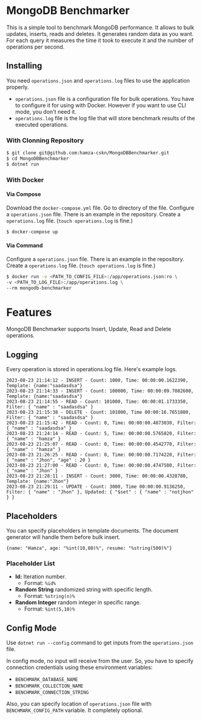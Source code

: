 # MongoDB Benchmarker

This is a simple tool to benchmark MongoDB performance. It allows to bulk updates, inserts, reads and deletes. It generates random data as you want. For each query it measures the time it took to execute it and the number of operations per second.

## Installing
You need `operations.json` and `operations.log` files to use the application properly. 
* `operations.json` file is a configuration file for bulk operations. You have to configure it for using with Docker. However if you want to use CLI mode, you don't need it.
* `operations.log` file is the log file that will store benchmark results of the executed operations.
### With Clonning Repository
```bash
$ git clone git@github.com:hamza-cskn/MongoDBBenchmarker.git
$ cd MongoDBBenchmarker
$ dotnet run
```

### With Docker
#### Via Compose
Download the `docker-compose.yml` file. Go to directory of the file.
Configure a `operations.json` file. There is an example in the repository.
Create a `operations.log` file. (`touch operations.log` is fine.)
```bash
$ docker-compose up
```
#### Via Command
Configure a `operations.json` file. There is an example in the repository.
Create a `operations.log` file. (`touch operations.log` is fine.)
```bash
$ docker run -v <PATH_TO_CONFIG_FILE>:/app/operations.json:ro \
-v <PATH_TO_LOG_FILE>:/app/operations.log \
--rm mongodb-benchmarker
```

# Features
MongoDB Benchmarker supports Insert, Update, Read and Delete operations.

## Logging
Every operation is stored in operations.log file. Here's example logs.
```log
2023-08-23 21:14:12 - INSERT - Count: 1000, Time: 00:00:00.1622390, Template: {name:"saadasdsa"}
2023-08-23 21:14:33 - INSERT - Count: 100000, Time: 00:00:09.7082600, Template: {name:"saadasdsa"}
2023-08-23 21:14:55 - READ - Count: 101000, Time: 00:00:01.1733350, Filter: { "name" : "saadasdsa" }
2023-08-23 21:15:38 - DELETE - Count: 101000, Time 00:00:16.7651800, Filter: { "name" : "saadasdsa" }
2023-08-23 21:15:42 - READ - Count: 0, Time: 00:00:00.4873030, Filter: { "name" : "saadasdsa" }
2023-08-23 21:24:14 - READ - Count: 5, Time: 00:00:00.5765820, Filter: { "name" : "hamza" }
2023-08-23 21:25:07 - READ - Count: 0, Time: 00:00:00.4542770, Filter: { "name" : "hamza" }
2023-08-23 21:26:25 - READ - Count: 0, Time: 00:00:00.7174220, Filter: { "name" : "Jhon", "age" : 20 }
2023-08-23 21:27:00 - READ - Count: 0, Time: 00:00:00.4747580, Filter: { "name" : "Jhon" }
2023-08-23 21:28:11 - INSERT - Count: 3000, Time: 00:00:00.4328780, Template: {name:"Jhon"}
2023-08-23 21:29:11 - UPDATE - Count: 3000, Time 00:00:00.9136250, Filter: { "name" : "Jhon" }, Updated: { "$set" : { "name" : "notjhon" } }
```

## Placeholders
You can specify placeholders in template documents. The document generator will handle them before bulk insert.
```
{name: "Hamza", age: "%int(10,80)%", resume: "%string(500)%"}
```

### Placeholder List
* **Id:** Iteration number.
  * Format: `%id%`
* **Random String** randomized string with specific length.
  * Format: `%string(n)%`
* **Random Integer** random integer in specific range.
  * Format: `%int(5,10)%`

 ## Config Mode
Use `dotnet run --config` command to get inputs from the `operations.json` file.

In config mode, no input will receive from the user. So, you have to specify connection credentials using these environment variables: 
* `BENCHMARK_DATABASE_NAME`
* `BENCHMARK_COLLECTION_NAME`
* `BENCHMARK_CONNECTION_STRING`

Also, you can specify location of `operations.json` file with `BENCHMARK_CONFIG_PATH` variable. It completely optional.
